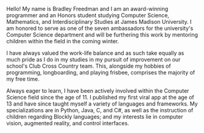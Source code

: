 Hello!
My name is Bradley Freedman and I am an award-winning programmer and 
an Honors student studying Computer Science, Mathematics, and Interdisciplinary 
Studies at James Madison University. I am honored to serve as one of the seven 
ambassadors for the university's Computer Science department and will be furthering 
this work by mentoring children within the field in the coming winter.

I have always valued the work-life balance and as such take equally as much pride 
as I do in my studies in my pursuit of improvement on our school's Club Cross Country 
team. This, alongside my hobbies of programming, longboarding, and playing frisbee, 
comprises the majority of my free time.

Always eager to learn, I have been actively involved within the Computer Science field 
since the age of 11. I published my first viral app at the age of 13 and have since 
taught myself a variety of languages and frameworks. My specializations are in Python, 
Java, C, and C#, as well as the instruction of children regarding Blockly languages; 
and my interests lie in computer vision, augmented reality, and control interfaces.
